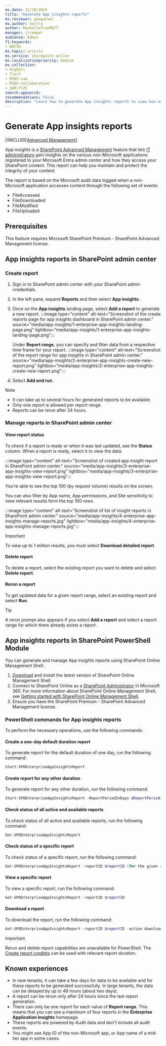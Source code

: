 ```yaml
---
ms.date: 11/18/2024
title: "Generate App insights reports"
ms.reviewer: goagarwal
ms.author: mactra
author: MachelleTranMSFT
manager: jtremper
audience: Admin
f1.keywords:
- NOCSH
ms.topic: article
ms.service: sharepoint-online
ms.localizationpriority: medium
ms.collection:
- Highpri
- Tier2
- M365-sam
- M365-collaboration
- SAM-FY25
search.appverid:
recommendations: false
description: "Learn how to generate App insights reports to view how non-Microsoft applications registered on your Microsoft Entra admin center access your SharePoint content."
---
```


# Generate App insights reports

[!INCLUDE[Advanced Management](includes/advanced-management.md)]

App insights is a [SharePoint Advanced Management](advanced-management.md) feature that lets [IT administrators](/microsoft-365/admin/add-users/about-admin-roles) gain insights on the various non-Microsoft applications registered to your Microsoft Entra admin center and how they access your SharePoint content. This report can help you maintain and protect the integrity of your content.

The report is based on the Microsoft audit data logged when a non-Microsoft application accesses content through the following set of events:

- FileAccessed
- FileDownloaded
- FileModified
- FileUploaded  

## Prerequisites

This feature requires Microsoft SharePoint Premium - SharePoint Advanced Management license.  

## App insights reports in SharePoint admin center

### Create report

1. Sign in to SharePoint admin center with your SharePoint admin credentials.
2. In the left pane, expand **Reports** and then select **App insights**.
3. Once on the **App insights** landing page, select **Add a report** to generate a new report. :::image type="content" alt-text="Screenshot of the create reports page for app insights dashboard in SharePoint admin center." source="media/app-insights/1-enterprise-app-insights-landing-page.png" lightbox="media/app-insights/1-enterprise-app-insights-landing-page.png":::

    Under **Report range**, you can specify and filter data from a respective time frame for your report. :::image type="content" alt-text="Screenshot of the report range for app insights in SharePoint admin center." source="media/app-insights/2-enterprise-app-insights-create-new-report.png" lightbox="media/app-insights/2-enterprise-app-insights-create-new-report.png":::

4. Select **Add and run**.
  
> [!NOTE]
>
> - It can take up to several hours for generated reports to be available.
> - Only one report is allowed per report range.
> - Reports can be rerun after 24 hours.

### Manage reports in SharePoint admin center

#### View report status

To check if a report is ready or when it was last updated, see the **Status** column. When a report is ready, select it to view the data.

:::image type="content" alt-text="Screenshot of created app insight report in SharePoint admin center." source="media/app-insights/3-enterprise-app-insights-view-report.png" lightbox="media/app-insights/3-enterprise-app-insights-view-report.png":::

You're able to see the top 100 (by request volume) results on the screen.

You can also filter by App name, App permissions, and Site sensitivity to view relevant results form the top 100 rows.

:::image type="content" alt-text="Screenshot of list of insight reports in SharePoint admin center." source="media/app-insights/4-enterprise-app-insights-manage-reports.jpg" lightbox="media/app-insights/4-enterprise-app-insights-manage-reports.jpg":::

> [!IMPORTANT]
> To view up to 1 million results, you must select **Download detailed report**.

#### Delete report

To delete a report, select the existing report you want to delete and select **Delete report**.

#### Rerun a report

To get updated data for a given report range, select an existing report and select **Run**.

> [!TIP]
> A rerun prompt also appears if you select **Add a report** and select a report range for which there already exists a report.  

## App insights reports in SharePoint PowerShell Module

You can generate and manage App insights reports using SharePoint Online Management Shell.

1. [Download](https://go.microsoft.com/fwlink/p/?LinkId=255251) and install the latest version of SharePoint Online Management Shell.
2. Connect to SharePoint Online as a [SharePoint Administrator](sharepoint-admin-role.md) in Microsoft 365. For more information about SharePoint Online Management Shell, see [Getting started with SharePoint Online Management Shell](/powershell/sharepoint/sharepoint-online/connect-sharepoint-online).
3. Ensure you have the SharePoint Premium - SharePoint Advanced Management license.

### PowerShell commands for App insights reports

To perform the necessary operations, use the following commands:

#### Create a one-day default duration report

To generate report for the default duration of one day, run the following command:

```powershell
Start-SPOEnterpriseAppInsightsReport
```

#### Create report for any other duration

To generate report for any other duration, run the following command:

```powershell
Start-SPOEnterpriseAppInsightsReport -ReportPeriodInDays $ReportPeriodInDays (possible values = 1, 7, 14, 28) 
```

#### Check status of all active and available reports

To check status of all active and available reports, run the following command:

```powershell
Get-SPOEnterpriseAppInsightsReport
```

#### Check status of a specific report

To check status of a specific report, run the following command:

```powershell
Get-SPOEnterpriseAppInsightsReport -reportID $reportID (for the given report ID)
```

#### View a specific report

To view a specific report, run the following command:

```powershell
Get-SPOEnterpriseAppInsightsReport -reportID $reportID
```

#### Download a report

To download the report, run the following command:

```powershell
Get-SPOEnterpriseAppInsightsReport -reportID $reportID -action download
```

> [!IMPORTANT]
> Rerun and delete report capabilities are unavailable for PowerShell. The [Create report cmdlets](#create-a-one-day-default-duration-report) can be used with relevant report duration.

## Known experiences

- In new tenants, it can take a few days for data to be available and for these reports to be generated successfully. In large tenants, the data can be delayed by up to 48 hours (about two days).  
- A report can be rerun only after 24 hours since the last report generation.
- There can only be one report for each value of **Report range**. This means that you can see a maximum of four reports in the **Enterprise Application Insights** homepage.
- These reports are powered by Audit data and don't include all audit events.  
- You might see App ID of the non-Microsoft app, or App name of a mid-tier app in some cases.
